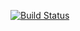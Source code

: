 [![Build Status](https://travis-ci.com/jam941/JamboreeScoreboard.svg?branch=master)](https://travis-ci.com/jam941/JamboreeScoreboard)
